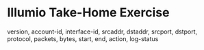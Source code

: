 # Illumio Take-Home Exercise

version, account-id, interface-id, srcaddr, dstaddr, srcport, dstport, protocol, packets, bytes, start, end, action, log-status
